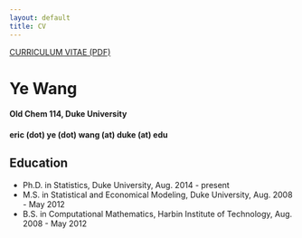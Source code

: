 ```yaml
---
layout: default
title: CV
---
```


<div class="jumbotron1">
<div class="container-home">
<p><a href="http://ericyewang.github.io/resume.pdf">
CURRICULUM VITAE (PDF)</a></p>

<h1> Ye Wang </h1>

<h4> Old Chem 114, Duke University </h4>

<h4> eric (dot) ye (dot) wang (at) duke (at) edu </h4>

<h2> Education </h2>
<ul>
  <li>Ph.D. in Statistics, Duke University, Aug. 2014 - present</li>
  <li>M.S. in Statistical and Economical Modeling, Duke University, Aug. 2008 - May 2012</li>
  <li>B.S. in Computational Mathematics, Harbin Institute of Technology, Aug. 2008 - May 2012</li>
</ul>

</div>
</div>
